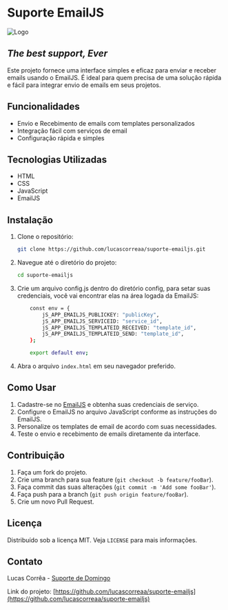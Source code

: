 # Suporte EmailJS

![Logo](https://github-production-user-asset-6210df.s3.amazonaws.com/91700610/344424134-c4ad488e-8e90-4416-9b72-6a8d8c9c5ada.svg?X-Amz-Algorithm=AWS4-HMAC-SHA256&X-Amz-Credential=AKIAVCODYLSA53PQK4ZA%2F20240629%2Fus-east-1%2Fs3%2Faws4_request&X-Amz-Date=20240629T180430Z&X-Amz-Expires=300&X-Amz-Signature=cd5658f633bd494aaaf1f6a74ce191867bd2c4a14b8c7d851dccb49092b44784&X-Amz-SignedHeaders=host&actor_id=91700610&key_id=0&repo_id=821878519)

## _The best support, Ever_

Este projeto fornece uma interface simples e eficaz para enviar e receber emails usando o EmailJS. É ideal para quem precisa de uma solução rápida e fácil para integrar envio de emails em seus projetos.

## Funcionalidades

- Envio e Recebimento de emails com templates personalizados
- Integração fácil com serviços de email
- Configuração rápida e simples

## Tecnologias Utilizadas

- HTML
- CSS
- JavaScript
- EmailJS

## Instalação

1. Clone o repositório:

    ```sh
    git clone https://github.com/lucascorreaa/suporte-emailjs.git
    ```

2. Navegue até o diretório do projeto:

    ```sh
    cd suporte-emailjs
    ```
    
3. Crie um arquivo config.js dentro do diretório config, para setar suas credenciais, você vai encontrar elas na área logada da EmailJS:

    ```sh
        const env = {
            jS_APP_EMAILJS_PUBLICKEY: "publicKey",
            jS_APP_EMAILJS_SERVICEID: "service_id",
            jS_APP_EMAILJS_TEMPLATEID_RECEIVED: "template_id",
            jS_APP_EMAILJS_TEMPLATEID_SEND: "template_id",
        };

        export default env;
    ```

4. Abra o arquivo `index.html` em seu navegador preferido.

## Como Usar

1. Cadastre-se no [EmailJS](https://www.emailjs.com/) e obtenha suas credenciais de serviço.
2. Configure o EmailJS no arquivo JavaScript conforme as instruções do EmailJS.
3. Personalize os templates de email de acordo com suas necessidades.
4. Teste o envio e recebimento de emails diretamente da interface.

## Contribuição

1. Faça um fork do projeto.
2. Crie uma branch para sua feature (`git checkout -b feature/fooBar`).
3. Faça commit das suas alterações (`git commit -m 'Add some fooBar'`).
4. Faça push para a branch (`git push origin feature/fooBar`).
5. Crie um novo Pull Request.

## Licença

Distribuído sob a licença MIT. Veja `LICENSE` para mais informações.

## Contato

Lucas Corrêa - [Suporte de Domingo](mailto:suportededomingo@outllok.com)

Link do projeto: [https://github.com/lucascorreaa/suporte-emailjs](https://github.com/lucascorreaa/suporte-emailjs)
